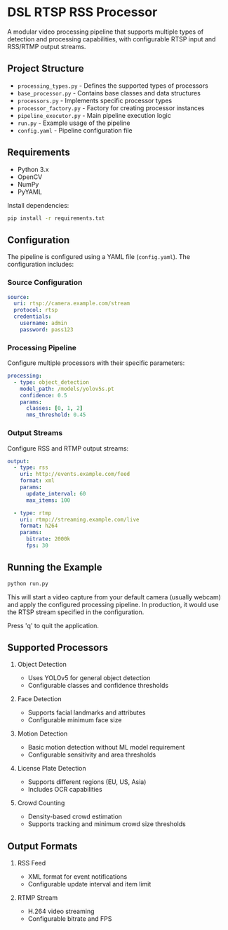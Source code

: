# DSL RTSP RSS Processor

A modular video processing pipeline that supports multiple types of detection and processing capabilities, with configurable RTSP input and RSS/RTMP output streams.

## Project Structure

- `processing_types.py` - Defines the supported types of processors
- `base_processor.py` - Contains base classes and data structures
- `processors.py` - Implements specific processor types
- `processor_factory.py` - Factory for creating processor instances
- `pipeline_executor.py` - Main pipeline execution logic
- `run.py` - Example usage of the pipeline
- `config.yaml` - Pipeline configuration file

## Requirements

- Python 3.x
- OpenCV
- NumPy
- PyYAML

Install dependencies:
```bash
pip install -r requirements.txt
```

## Configuration

The pipeline is configured using a YAML file (`config.yaml`). The configuration includes:

### Source Configuration
```yaml
source:
  uri: rtsp://camera.example.com/stream
  protocol: rtsp
  credentials:
    username: admin
    password: pass123
```

### Processing Pipeline
Configure multiple processors with their specific parameters:
```yaml
processing:
  - type: object_detection
    model_path: /models/yolov5s.pt
    confidence: 0.5
    params:
      classes: [0, 1, 2]
      nms_threshold: 0.45
```

### Output Streams
Configure RSS and RTMP output streams:
```yaml
output:
  - type: rss
    uri: http://events.example.com/feed
    format: xml
    params:
      update_interval: 60
      max_items: 100

  - type: rtmp
    uri: rtmp://streaming.example.com/live
    format: h264
    params:
      bitrate: 2000k
      fps: 30
```

## Running the Example

```bash
python run.py
```

This will start a video capture from your default camera (usually webcam) and apply the configured processing pipeline. In production, it would use the RTSP stream specified in the configuration.

Press 'q' to quit the application.

## Supported Processors

1. Object Detection
   - Uses YOLOv5 for general object detection
   - Configurable classes and confidence thresholds

2. Face Detection
   - Supports facial landmarks and attributes
   - Configurable minimum face size

3. Motion Detection
   - Basic motion detection without ML model requirement
   - Configurable sensitivity and area thresholds

4. License Plate Detection
   - Supports different regions (EU, US, Asia)
   - Includes OCR capabilities

5. Crowd Counting
   - Density-based crowd estimation
   - Supports tracking and minimum crowd size thresholds

## Output Formats

1. RSS Feed
   - XML format for event notifications
   - Configurable update interval and item limit

2. RTMP Stream
   - H.264 video streaming
   - Configurable bitrate and FPS
